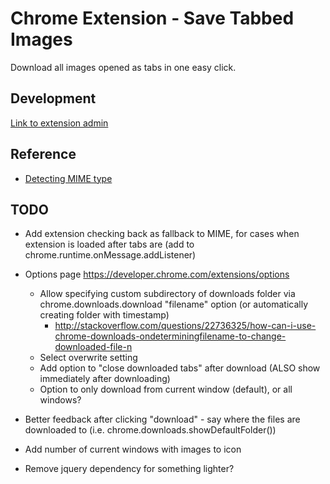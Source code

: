 # Chrome Extension - Save Tabbed Images

Download all images opened as tabs in one easy click.



## Development

[Link to extension admin](https://chrome.google.com/webstore/developer/edit/hhcoikfhkkadkgklepjkfgafmjoggefh)



## Reference

* [Detecting MIME type](http://stackoverflow.com/a/21042958/341512)



## TODO

* Add extension checking back as fallback to MIME, for cases when extension is loaded after tabs are (add to chrome.runtime.onMessage.addListener)

* Options page https://developer.chrome.com/extensions/options
	* Allow specifying custom subdirectory of downloads folder via chrome.downloads.download "filename" option (or automatically creating folder with timestamp)
		* http://stackoverflow.com/questions/22736325/how-can-i-use-chrome-downloads-ondeterminingfilename-to-change-downloaded-file-n
	* Select overwrite setting
	* Add option to "close downloaded tabs" after download (ALSO show immediately after downloading)
	* Option to only download from current window (default), or all windows?

* Better feedback after clicking "download" - say where the files are downloaded to (i.e. chrome.downloads.showDefaultFolder())

* Add number of current windows with images to icon

* Remove jquery dependency for something lighter?
